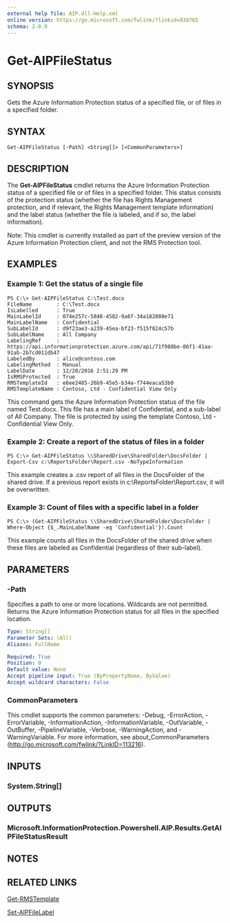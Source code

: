 ```yaml
---
external help file: AIP.dll-Help.xml
online version: https://go.microsoft.com/fwlink/?linkid=838765
schema: 2.0.0
---
```


# Get-AIPFileStatus

## SYNOPSIS
Gets the Azure Information Protection status of a specified file, or of files in a specified folder.

## SYNTAX

```
Get-AIPFileStatus [-Path] <String[]> [<CommonParameters>]
```

## DESCRIPTION
The **Get-AIPFileStatus** cmdlet returns the Azure Information Protection status of a specified file or of files in a specified folder. This status consists of the protection status (whether the file has Rights Management protection, and if relevant, the Rights Management template information) and the label status (whether the file is labeled, and if so, the label information). 

Note: This cmdlet is currently installed as part of the preview version of the Azure Information Protection client, and not the RMS Protection tool.

## EXAMPLES

### Example 1: Get the status of a single file
```
PS C:\> Get-AIPFileStatus C:\Test.docx
FileName        : C:\Test.docx
IsLabelled      : True
MainLabelId     : 074e257c-5848-4582-9a6f-34a182080e71
MainLabelName   : Confidential
SubLabelId      : d9f23ae3-a239-45ea-bf23-f515f824c57b
SubLabelName    : All Company
LabelingRef     : https://api.informationprotection.azure.com/api/71f988be-86f1-41aa-91ab-2b7cd011db47
LabeledBy       : alice@contoso.com
LabelingMethod  : Manual
LabelDate       : 12/20/2016 2:51:29 PM
IsRMSProtected  : True
RMSTemplateId   : e6ee2485-26b9-45e5-b34a-f744eaca53b0
RMSTemplateName : Contoso, Ltd - Confidential View Only
```

This command gets the Azure Information Protection status of the file named Test.docx. This file has a main label of Confidential, and a sub-label of All Company. The file is protected by using the template Contoso, Ltd - Confidential View Only.

### Example 2: Create a report of the status of files in a folder
```
PS C:\> Get-AIPFileStatus \\SharedDrive\SharedFolder\DocsFolder | Export-Csv c:\ReportsFolder\Report.csv -NoTypeInformation
```

This example creates a .csv report of all files in the DocsFolder of the shared drive. If a previous report exists in c:\ReportsFolder\Report.csv, it will be overwritten.

### Example 3: Count of files with a specific label in a folder
```
PS C:\> (Get-AIPFileStatus \\SharedDrive\SharedFolder\DocsFolder | Where-Object {$_.MainLabelName -eq 'Confidential'}).Count
```

This example counts all files in the DocsFolder of the shared drive when these files are labeled as Confidential (regardless of their sub-label).

## PARAMETERS

### -Path
Specifies a path to one or more locations. Wildcards are not permitted. Returns the Azure Information Protection  status for all files in the specified location.

```yaml
Type: String[]
Parameter Sets: (All)
Aliases: FullName

Required: True
Position: 0
Default value: None
Accept pipeline input: True (ByPropertyName, ByValue)
Accept wildcard characters: False
```

### CommonParameters
This cmdlet supports the common parameters: -Debug, -ErrorAction, -ErrorVariable, -InformationAction, -InformationVariable, -OutVariable, -OutBuffer, -PipelineVariable, -Verbose, -WarningAction, and -WarningVariable. For more information, see about_CommonParameters (http://go.microsoft.com/fwlink/?LinkID=113216).

## INPUTS

### System.String[]

## OUTPUTS

### Microsoft.InformationProtection.Powershell.AIP.Results.GetAIPFileStatusResult

## NOTES

## RELATED LINKS

[Get-RMSTemplate](./Get-RMSTemplate.md)

[Set-AIPFileLabel](./Set-AIPFileLabel.md)
